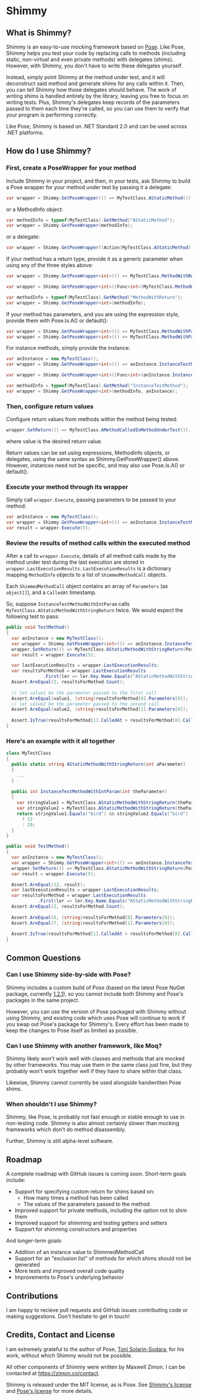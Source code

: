 # Shimmy

## What is Shimmy?
Shimmy is an easy-to-use mocking framework based on [Pose](https://github.com/tonerdo/pose). Like Pose, Shimmy helps you test your code by replacing calls to methods (including static, non-virtual and even private methods) with delegates (shims). However, with Shimmy, you don't have to write these delegates yourself. 

Instead, simply point Shimmy at the method under test, and it will deconstruct said method and generate shims for any calls within it. Then, you can tell Shimmy how those delegates should behave. The work of writing shims is handled entirely by the library, leaving you free to focus on writing tests. Plus, Shimmy's delegates keep records of the parameters passed to them each time they're called, so you can use them to verify that your program is performing correctly. 

Like Pose, Shimmy is based on .NET Standard 2.0 and can be used across .NET platforms.

## How do I use Shimmy?

### First, create a PoseWrapper for your method

Include Shimmy in your project, and then, in your tests, ask Shimmy to build a Pose wrapper for your method under test by passing it a delegate:
```c#
var wrapper = Shimmy.GetPoseWrapper(() => MyTestClass.AStaticMethod());
```

or a MethodInfo object:
```c#
var methodInfo = typeof(MyTestClass).GetMethod("AStaticMethod");
var wrapper = Shimmy.GetPoseWrapper(methodInfo);
```

or a delegate: 
```c#
var wrapper = Shimmy.GetPoseWrapper((Action)MyTestClass.AStaticMethod);
```

If your method has a return type, provide it as a generic parameter when using any of the three styles above:
```c#
var wrapper = Shimmy.GetPoseWrapper<int>(() => MyTestClass.MethodWithReturn());

var wrapper = Shimmy.GetPoseWrapper<int>((Func<int>)MyTestClass.MethodWithReturn);

var methodInfo = typeof(MyTestClass).GetMethod("MethodWithReturn");
var wrapper = Shimmy.GetPoseWrapper<int>(methodInfo);
```

If your method has parameters, and you are using the expression style, provide them with Pose.Is.A() or default():
```c#
var wrapper = Shimmy.GetPoseWrapper<int>(() => MyTestClass.MethodWithParametersAndReturn(Pose.Is.A<string>()));
var wrapper = Shimmy.GetPoseWrapper<int>(() => MyTestClass.MethodWithParametersAndReturn(default(string));
```

For instance methods, simply provide the instance:
```c#
var anInstance = new MyTestClass();
var wrapper = Shimmy.GetPoseWrapper<int>(() => anInstance.InstanceTestMethod());

var wrapper = Shimmy.GetPoseWrapper<int>((Func<int>)anInstance.InstanceTestMethod);

var methodInfo = typeof(MyTestClass).GetMethod("InstanceTestMethod");
var wrapper = Shimmy.GetPoseWrapper<int>(methodInfo, anInstance);
```

### Then, configure return values

Configure return values from methods within the method being tested:
```c#
wrapper.SetReturn(() => MyTestClass.AMethodCalledInMethodUnderTest()), value);
```
where value is the desired return value.

Return values can be set using expressions, MethodInfo objects, or delegates, using the same syntax as Shimmy.GetPoseWrapper() above. However, instances need not be specific, and may also use Pose.Is.A() or default().

### Execute your method through its wrapper

Simply call `wrapper.Execute`, passing parameters to be passed to your method:
```c#
var anInstance = new MyTestClass();
var wrapper = Shimmy.GetPoseWrapper<int>(() => anInstance.InstanceTestMethodWithIntParam(Pose.Is.A<int>()));
var result = wrapper.Execute(5);
```

### Review the results of method calls within the executed method

After a call to `wrapper.Execute`, details of all method calls made by the method under test during the last execution are stored in `wrapper.LastExecutionResults`. `LastExecutionResults` is a dictionary mapping `MethodInfo` objects to a list of `ShimmedMethodCall` objects.

Each `ShimmedMethodCall` object contains an array of `Parameters` (as `object[]`), and a `CalledAt` timestamp.

So, suppose `InstanceTestMethodWithIntParam` calls `MyTestClass.AStaticMethodWithStringReturn` twice. We would expect the following test to pass:
```c#
public void TestMethod() 
{
  var anInstance = new MyTestClass();
  var wrapper = Shimmy.GetPoseWrapper<int>(() => anInstance.InstanceTestMethodWithIntParam(Pose.Is.A<int>()));
  wrapper.SetReturn(() => MyTestClass.AStaticMethodWithStringReturn(Pose.Is.A<int>()), "bird");
  var result = wrapper.Execute(5);

  var lastExecutionResults = wrapper.LastExecutionResults;
  var resultsForMethod = wrapper.LastExecutionResults
              .First(ler => ler.Key.Name.Equals("AStaticMethodWithStringReturn"));
  Assert.AreEqual(2, resultsForMethod.Count);
  
  // let value1 be the parameter passed to the first call
  Assert.AreEqual(value1, (string)resultsForMethod[0].Parameters[0]);
  // let value2 be the parameter passed to the second call
  Assert.AreEqual(value2, (string)resultsForMethod[1].Parameters[0]);
  
  Assert.IsTrue(resultsForMethod[1].CalledAt > resultsForMethod[0].CalledAt);
}


```

### Here's an example with it all together
```c#
class MyTestClass 
{
  public static string AStaticMethodWithStringReturn(int aParameter) 
  {
    ...
  }
  
  public int InstanceTestMethodWithIntParam(int theParameter) 
  {
    var stringValue1 = MyTestClass.AStaticMethodWithStringReturn(theParameter + 1);
    var stringValue2 = MyTestClass.AStaticMethodWithStringReturn(theParameter + 2);
    return stringValue1.Equals("bird") && stringValue2.Equals("bird")
      ? 12
      : 20;
  }
}

public void TestMethod() 
{
  var anInstance = new MyTestClass();
  var wrapper = Shimmy.GetPoseWrapper<int>(() => anInstance.InstanceTestMethodWithIntParam(Pose.Is.A<int>()));
  wrapper.SetReturn(() => MyTestClass.AStaticMethodWithStringReturn(Pose.Is.A<int>()), "bird");
  var result = wrapper.Execute(5);

  Assert.AreEqual(12, result);
  var lastExecutionResults = wrapper.LastExecutionResults;
  var resultsForMethod = wrapper.LastExecutionResults
            .First(ler => ler.Key.Name.Equals("AStaticMethodWithStringReturn"));
  Assert.AreEqual(2, resultsForMethod.Count);
  
  Assert.AreEqual(6, (string)resultsForMethod[0].Parameters[0]);
  Assert.AreEqual(7, (string)resultsForMethod[1].Parameters[0]);
  
  Assert.IsTrue(resultsForMethod[1].CalledAt > resultsForMethod[0].CalledAt);
}

```

## Common Questions

### Can I use Shimmy side-by-side with Pose?

Shimmy includes a custom build of Pose (based on the latest Pose NuGet package, currently [1.2.1](https://github.com/tonerdo/pose/tree/86d63ba4857fc9dc6cba352e4be5b91b32707803)), so you cannot include both Shimmy and Pose's packages in the same project.

However, you can use the version of Pose packaged with Shimmy without using Shimmy, and existing code which uses Pose will continue to work if you swap out Pose's package for Shimmy's. Every effort has been made to keep the changes to Pose itself as limited as possible.

### Can I use Shimmy with another framework, like Moq?

Shimmy likely won't work well with classes and methods that are mocked by other frameworks. You may use them in the same class just fine, but they probably won't work together well if they have to share within that class.

Likewise, Shimmy cannot currently be used alongside handwritten Pose shims.

### When shouldn't I use Shimmy?

Shimmy, like Pose, is probably not fast enough or stable enough to use in non-testing code. Shimmy is also almost certainly slower than mocking frameworks which don't do method disassembly. 

Further, Shimmy is still alpha-level software.

## Roadmap

A complete roadmap with GitHub issues is coming soon. Short-term goals include:
* Support for specifying custom return for shims based on:
  * How many times a method has been called
  * The values of the parameters passed to the method
* Improved support for private methods, including the option not to shim them
* Improved support for shimming and testing getters and setters
* Support for shimming constructors and properties

And longer-term goals:
* Addition of an instance value to ShimmedMethodCall
* Support for an "exclusion list" of methods for which shims should not be generated
* More tests and improved overall code quality
* Improvements to Pose's underlying behavior

## Contributions

I am happy to recieve pull requests and GitHub issues contributing code or making suggestions. Don't hesitate to get in touch!

## Credits, Contact and License

I am extremely grateful to the author of Pose, [Toni Solarin-Sodara](https://github.com/tonerdo), for his work, without which Shimmy would not be possible.

All other components of Shimmy were written by Maxwell Zimon. I can be contacted at https://zimon.co/contact.

Shimmy is released under the MIT license, as is Pose. See [Shimmy's license](https://github.com/frogsquire/shimmy/blob/master/LICENSE.md) and [Pose's license](https://github.com/frogsquire/shimmy/blob/master/POSELICENSE.md) for more details.
